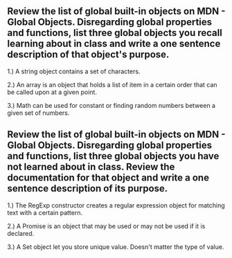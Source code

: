 ## Review the list of global built-in objects on MDN - Global Objects. Disregarding global properties and functions, list three global objects you recall learning about in class and write a one sentence description of that object's purpose.

1.) A string object contains a set of characters.

2.) An array is an object that holds a list of item in a certain order that can be called upon at a given point.

3.) Math can be used for constant or finding random numbers between a given set of numbers.

## Review the list of global built-in objects on MDN - Global Objects. Disregarding global properties and functions, list three global objects you have not learned about in class. Review the documentation for that object and write a one sentence description of its purpose.

1.) The RegExp constructor creates a regular expression object for matching text with a certain pattern.

2.) A Promise is an object that may be used or may not be used if it is declared.

3.) A Set object let you store unique value. Doesn't matter the type of value.
